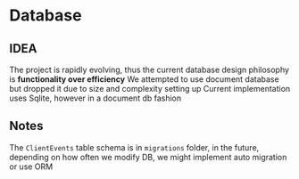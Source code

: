 # Database

## IDEA
The project is rapidly evolving, thus the current database design philosophy is **functionality over efficiency**
We attempted to use document database but dropped it due to size and complexity setting up
Current implementation uses Sqlite, however in a document db fashion

## Notes
The `ClientEvents` table schema is in `migrations` folder, in the future, depending on how often we modify DB, we might implement auto migration or use ORM
